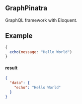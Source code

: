 GraphPinatra
-----

GraphQL framework with Eloquent.

## Example

```js
{
  echo(message: "Hello World")
}
```

#### result

```json
{
  "data": {
    "echo": "Hello World"
  }
}
```